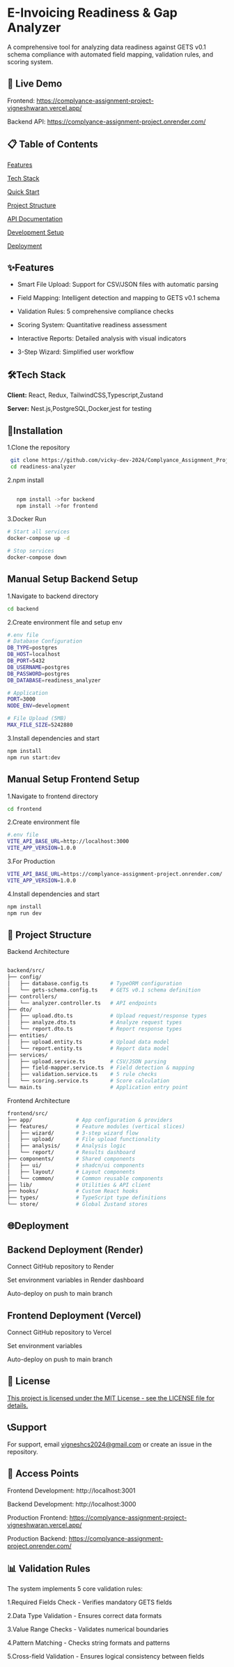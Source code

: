 
# E-Invoicing Readiness & Gap Analyzer
A comprehensive tool for analyzing data readiness against GETS v0.1 schema compliance with automated field mapping, validation rules, and scoring system.




## 🚀 Live Demo

Frontend: https://complyance-assignment-project-vigneshwaran.vercel.app/

Backend API: https://complyance-assignment-project.onrender.com/




## 📋 Table of Contents

[](https://linktodocumentation)

[Features]()

[Tech Stack]()

[Quick Start]()

[Project Structure]()

[API Documentation]()

[Development Setup]()

[Deployment]()
## ✨Features

- Smart File Upload: Support for CSV/JSON files with automatic parsing

- Field Mapping: Intelligent detection and mapping to GETS v0.1 schema

- Validation Rules: 5 comprehensive compliance checks

- Scoring System: Quantitative readiness assessment

- Interactive Reports: Detailed analysis with visual indicators

- 3-Step Wizard: Simplified user workflow

## 🛠Tech Stack

**Client:** React, Redux, TailwindCSS,Typescript,Zustand

**Server:** Nest.js,PostgreSQL,Docker,jest for testing


## 🚀Installation

1.Clone the repository

```bash
 git clone https://github.com/vicky-dev-2024/Complyance_Assignment_Project.git
 cd readiness-analyzer
```
2.npm install
```bash
   
   npm install ->for backend
   npm install ->for frontend
```
3.Docker Run
```bash
# Start all services
docker-compose up -d

# Stop services
docker-compose down
```
## Manual Setup Backend Setup
1.Navigate to backend directory
```bash
cd backend
 ```
2.Create environment file and setup env
```bash
#.env file
# Database Configuration
DB_TYPE=postgres
DB_HOST=localhost
DB_PORT=5432
DB_USERNAME=postgres
DB_PASSWORD=postgres
DB_DATABASE=readiness_analyzer

# Application
PORT=3000
NODE_ENV=development

# File Upload (5MB)
MAX_FILE_SIZE=5242880
 ```
3.Install dependencies and start
```bash 
npm install
npm run start:dev
```
## Manual Setup Frontend Setup
1.Navigate to frontend directory
```bash 
cd frontend
```
2.Create environment file
```bash 
#.env file
VITE_API_BASE_URL=http://localhost:3000
VITE_APP_VERSION=1.0.0

```
3.For Production
```bash 
VITE_API_BASE_URL=https://complyance-assignment-project.onrender.com/
VITE_APP_VERSION=1.0.0
```
4.Install dependencies and start
```bash 
npm install
npm run dev
```
## 📁 Project Structure
Backend Architecture
```bash 

backend/src/
├── config/
│   ├── database.config.ts       # TypeORM configuration
│   └── gets-schema.config.ts    # GETS v0.1 schema definition
├── controllers/
│   └── analyzer.controller.ts   # API endpoints
├── dto/
│   ├── upload.dto.ts            # Upload request/response types
│   ├── analyze.dto.ts           # Analyze request types
│   └── report.dto.ts            # Report response types
├── entities/
│   ├── upload.entity.ts         # Upload data model
│   └── report.entity.ts         # Report data model
├── services/
│   ├── upload.service.ts        # CSV/JSON parsing
│   ├── field-mapper.service.ts  # Field detection & mapping
│   ├── validation.service.ts    # 5 rule checks
│   └── scoring.service.ts       # Score calculation
└── main.ts                      # Application entry point
```
Frontend Architecture

```bash
frontend/src/
├── app/              # App configuration & providers
├── features/         # Feature modules (vertical slices)
│   ├── wizard/       # 3-step wizard flow
│   ├── upload/       # File upload functionality
│   ├── analysis/     # Analysis logic
│   └── report/       # Results dashboard
├── components/       # Shared components
│   ├── ui/           # shadcn/ui components
│   ├── layout/       # Layout components
│   └── common/       # Common reusable components
├── lib/              # Utilities & API client
├── hooks/            # Custom React hooks
├── types/            # TypeScript type definitions
└── store/            # Global Zustand stores

```
## 🌐Deployment

## Backend Deployment (Render)
Connect GitHub repository to Render

Set environment variables in Render dashboard

Auto-deploy on push to main branch

## Frontend Deployment (Vercel)
Connect GitHub repository to Vercel

Set environment variables

Auto-deploy on push to main branch


## 📝 License

[This project is licensed under the MIT License - see the LICENSE file for details.](https://choosealicense.com/licenses/mit/)


## 📞Support

For support, email vigneshcs2024@gmail.com or create an issue in the repository.


## 🔗 Access Points
Frontend Development: http://localhost:3001

Backend Development: http://localhost:3000

Production Frontend: https://complyance-assignment-project-vigneshwaran.vercel.app/

Production Backend: https://complyance-assignment-project.onrender.com/
## 📊 Validation Rules

The system implements 5 core validation rules:

1.Required Fields Check - Verifies mandatory GETS fields

2.Data Type Validation - Ensures correct data formats

3.Value Range Checks - Validates numerical boundaries

4.Pattern Matching - Checks string formats and patterns

5.Cross-field Validation - Ensures logical consistency between fields
